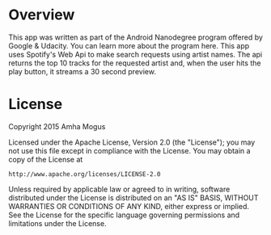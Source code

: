 # Overview
This app was written as part of the Android Nanodegree program offered by Google & Udacity. You can learn more about the program here. This app uses Spotify's Web Api to make search requests using artist names. The api returns the top 10 tracks for the requested artist and, when the user hits the play button, it streams a 30 second preview.

# License

Copyright 2015 Amha Mogus

Licensed under the Apache License, Version 2.0 (the "License");
you may not use this file except in compliance with the License.
You may obtain a copy of the License at

    http://www.apache.org/licenses/LICENSE-2.0

Unless required by applicable law or agreed to in writing, software
distributed under the License is distributed on an "AS IS" BASIS,
WITHOUT WARRANTIES OR CONDITIONS OF ANY KIND, either express or implied.
See the License for the specific language governing permissions and
limitations under the License.
